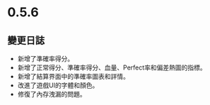 # 0.5.6

## 變更日誌

- 新增了準確率得分。
- 新增了正常得分、準確率得分、血量、Perfect率和偏差熱圖的指標。
- 新增了結算界面中的準確率圖表和詳情。
- 改進了遊戲UI的字體和顏色。
- 修復了內存洩漏的問題。
